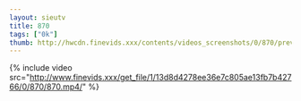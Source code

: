 ```yaml
--- 
layout: sieutv
title: 870
tags: ["0k"]
thumb: http://hwcdn.finevids.xxx/contents/videos_screenshots/0/870/preview.mp4.jpg
---
```

{% include video src="http://www.finevids.xxx/get_file/1/13d8d4278ee36e7c805ae13fb7b42766/0/870/870.mp4/" %} 
